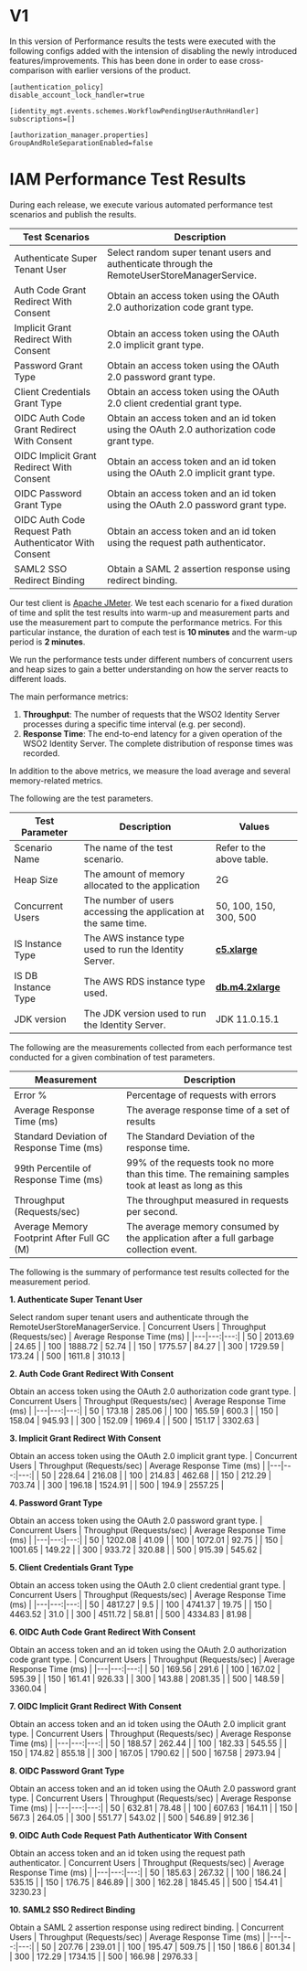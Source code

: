 # V1
In this version of Performance results the tests were executed with the following configs added with the intension of disabling the newly introduced features/improvements. This has been done in order to ease cross-comparison with earlier versions of the product.

```
[authentication_policy]
disable_account_lock_handler=true

[identity_mgt.events.schemes.WorkflowPendingUserAuthnHandler]
subscriptions=[]

[authorization_manager.properties]
GroupAndRoleSeparationEnabled=false
```

# IAM Performance Test Results

During each release, we execute various automated performance test scenarios and publish the results.

| Test Scenarios | Description |
| --- | --- |
| Authenticate Super Tenant User | Select random super tenant users and authenticate through the RemoteUserStoreManagerService. |
| Auth Code Grant Redirect With Consent | Obtain an access token using the OAuth 2.0 authorization code grant type. |
| Implicit Grant Redirect With Consent | Obtain an access token using the OAuth 2.0 implicit grant type. |
| Password Grant Type | Obtain an access token using the OAuth 2.0 password grant type. |
| Client Credentials Grant Type | Obtain an access token using the OAuth 2.0 client credential grant type. |
| OIDC Auth Code Grant Redirect With Consent | Obtain an access token and an id token using the OAuth 2.0 authorization code grant type. |
| OIDC Implicit Grant Redirect With Consent | Obtain an access token and an id token using the OAuth 2.0 implicit grant type. |
| OIDC Password Grant Type | Obtain an access token and an id token using the OAuth 2.0 password grant type. |
| OIDC Auth Code Request Path Authenticator With Consent | Obtain an access token and an id token using the request path authenticator. |
| SAML2 SSO Redirect Binding | Obtain a SAML 2 assertion response using redirect binding. |

Our test client is [Apache JMeter](https://jmeter.apache.org/index.html). We test each scenario for a fixed duration of
time and split the test results into warm-up and measurement parts and use the measurement part to compute the
performance metrics. For this particular instance, the duration of each test is **10 minutes** and the warm-up period is **2 minutes**.

We run the performance tests under different numbers of concurrent users and heap sizes to gain a better understanding on how the server reacts to different loads.

The main performance metrics:

1. **Throughput**: The number of requests that the WSO2 Identity Server processes during a specific time interval (e.g. per second).
2. **Response Time**: The end-to-end latency for a given operation of the WSO2 Identity Server. The complete distribution of response times was recorded.

In addition to the above metrics, we measure the load average and several memory-related metrics.

The following are the test parameters.

| Test Parameter | Description | Values |
| --- | --- | --- |
| Scenario Name | The name of the test scenario. | Refer to the above table. |
| Heap Size | The amount of memory allocated to the application | 2G |
| Concurrent Users | The number of users accessing the application at the same time. | 50, 100, 150, 300, 500 |
| IS Instance Type | The AWS instance type used to run the Identity Server. | [**c5.xlarge**](https://aws.amazon.com/ec2/instance-types/) |
| IS DB Instance Type | The AWS RDS instance type used. | [**db.m4.2xlarge**](https://aws.amazon.com/rds/instance-types/) |
| JDK version | The JDK version used to run the Identity Server. | JDK 11.0.15.1  |

The following are the measurements collected from each performance test conducted for a given combination of
test parameters.

| Measurement | Description |
| --- | --- |
| Error % | Percentage of requests with errors |
| Average Response Time (ms) | The average response time of a set of results |
| Standard Deviation of Response Time (ms) | The Standard Deviation of the response time. |
| 99th Percentile of Response Time (ms) | 99% of the requests took no more than this time. The remaining samples took at least as long as this |
| Throughput (Requests/sec) | The throughput measured in requests per second. |
| Average Memory Footprint After Full GC (M) | The average memory consumed by the application after a full garbage collection event. |

The following is the summary of performance test results collected for the measurement period.



**1. Authenticate Super Tenant User**

Select random super tenant users and authenticate through the RemoteUserStoreManagerService.
|  Concurrent Users | Throughput (Requests/sec) | Average Response Time (ms) |
|---|---:|---:|
|  50 | 2013.69 | 24.65 |
|  100 | 1888.72 | 52.74 |
|  150 | 1775.57 | 84.27 |
|  300 | 1729.59 | 173.24 |
|  500 | 1611.8 | 310.13 |

**2. Auth Code Grant Redirect With Consent**

Obtain an access token using the OAuth 2.0 authorization code grant type.
|  Concurrent Users | Throughput (Requests/sec) | Average Response Time (ms) |
|---|---:|---:|
|  50 | 173.18 | 285.06 |
|  100 | 165.59 | 600.3 |
|  150 | 158.04 | 945.93 |
|  300 | 152.09 | 1969.4 |
|  500 | 151.17 | 3302.63 |

**3. Implicit Grant Redirect With Consent**

Obtain an access token using the OAuth 2.0 implicit grant type.
|  Concurrent Users | Throughput (Requests/sec) | Average Response Time (ms) |
|---|---:|---:|
|  50 | 228.64 | 216.08 |
|  100 | 214.83 | 462.68 |
|  150 | 212.29 | 703.74 |
|  300 | 196.18 | 1524.91 |
|  500 | 194.9 | 2557.25 |

**4. Password Grant Type**

Obtain an access token using the OAuth 2.0 password grant type.
|  Concurrent Users | Throughput (Requests/sec) | Average Response Time (ms) |
|---|---:|---:|
|  50 | 1202.08 | 41.09 |
|  100 | 1072.01 | 92.75 |
|  150 | 1001.65 | 149.22 |
|  300 | 933.72 | 320.88 |
|  500 | 915.39 | 545.62 |

**5. Client Credentials Grant Type**

Obtain an access token using the OAuth 2.0 client credential grant type.
|  Concurrent Users | Throughput (Requests/sec) | Average Response Time (ms) |
|---|---:|---:|
|  50 | 4817.27 | 9.5 |
|  100 | 4741.37 | 19.75 |
|  150 | 4463.52 | 31.0 |
|  300 | 4511.72 | 58.81 |
|  500 | 4334.83 | 81.98 |

**6. OIDC Auth Code Grant Redirect With Consent**

Obtain an access token and an id token using the OAuth 2.0 authorization code grant type.
|  Concurrent Users | Throughput (Requests/sec) | Average Response Time (ms) |
|---|---:|---:|
|  50 | 169.56 | 291.6 |
|  100 | 167.02 | 595.39 |
|  150 | 161.41 | 926.33 |
|  300 | 143.88 | 2081.35 |
|  500 | 148.59 | 3360.04 |

**7. OIDC Implicit Grant Redirect With Consent**

Obtain an access token and an id token using the OAuth 2.0 implicit grant type.
|  Concurrent Users | Throughput (Requests/sec) | Average Response Time (ms) |
|---|---:|---:|
|  50 | 188.57 | 262.44 |
|  100 | 182.33 | 545.55 |
|  150 | 174.82 | 855.18 |
|  300 | 167.05 | 1790.62 |
|  500 | 167.58 | 2973.94 |

**8. OIDC Password Grant Type**

Obtain an access token and an id token using the OAuth 2.0 password grant type.
|  Concurrent Users | Throughput (Requests/sec) | Average Response Time (ms) |
|---|---:|---:|
|  50 | 632.81 | 78.48 |
|  100 | 607.63 | 164.11 |
|  150 | 567.3 | 264.05 |
|  300 | 551.77 | 543.02 |
|  500 | 546.89 | 912.36 |

**9. OIDC Auth Code Request Path Authenticator With Consent**

Obtain an access token and an id token using the request path authenticator.
|  Concurrent Users | Throughput (Requests/sec) | Average Response Time (ms) |
|---|---:|---:|
|  50 | 185.63 | 267.32 |
|  100 | 186.24 | 535.15 |
|  150 | 176.75 | 846.89 |
|  300 | 162.28 | 1845.45 |
|  500 | 154.41 | 3230.23 |

**10. SAML2 SSO Redirect Binding**

Obtain a SAML 2 assertion response using redirect binding.
|  Concurrent Users | Throughput (Requests/sec) | Average Response Time (ms) |
|---|---:|---:|
|  50 | 207.76 | 239.01 |
|  100 | 195.47 | 509.75 |
|  150 | 186.6 | 801.34 |
|  300 | 172.29 | 1734.15 |
|  500 | 166.98 | 2976.33 |
